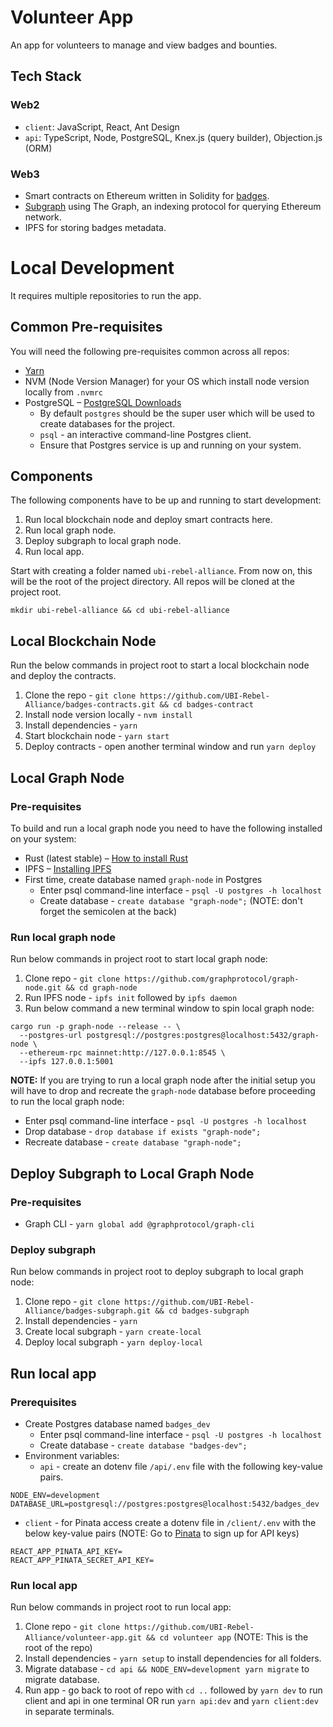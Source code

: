 # Volunteer App

An app for volunteers to manage and view badges and bounties.

## Tech Stack
### Web2
- `client`: JavaScript, React, Ant Design
- `api`: TypeScript, Node, PostgreSQL, Knex.js (query builder), Objection.js (ORM)

### Web3
- Smart contracts on Ethereum written in Solidity for [badges](https://github.com/UBI-Rebel-Alliance/badges-contracts).
- [Subgraph](https://github.com/UBI-Rebel-Alliance/badges-subgraph) using The Graph, an indexing protocol for querying Ethereum network.
- IPFS for storing badges metadata.

# Local Development

It requires multiple repositories to run the app.

## Common Pre-requisites

You will need the following pre-requisites common across all repos:
- [Yarn](https://classic.yarnpkg.com/en/)
- NVM (Node Version Manager) for your OS which install node version locally from `.nvmrc`
- PostgreSQL – [PostgreSQL Downloads](https://www.postgresql.org/download/)
  - By default `postgres` should be the super user which will be used to create databases for the project. 
  - `psql` - an interactive command-line Postgres client.
  - Ensure that Postgres service is up and running on your system.

## Components

The following components have to be up and running to start development:
1. Run local blockchain node and deploy smart contracts here.
2. Run local graph node.
3. Deploy subgraph to local graph node.
4. Run local app.

Start with creating a folder named `ubi-rebel-alliance`. From now on, this will be the root of the project directory. All repos will be cloned at the project root.

```
mkdir ubi-rebel-alliance && cd ubi-rebel-alliance
```

## Local Blockchain Node

Run the below commands in project root to start a local blockchain node and deploy the contracts.
1. Clone the repo - `git clone https://github.com/UBI-Rebel-Alliance/badges-contracts.git && cd badges-contract`
2. Install node version locally - `nvm install`
3. Install dependencies - `yarn`
4. Start blockchain node - `yarn start`
5. Deploy contracts - open another terminal window and run `yarn deploy`

## Local Graph Node

### Pre-requisites

To build and run a local graph node you need to have the following installed on your system:

- Rust (latest stable) – [How to install Rust](https://www.rust-lang.org/en-US/install.html)
- IPFS – [Installing IPFS](https://docs.ipfs.io/install/)
- First time, create database named `graph-node` in Postgres
  - Enter psql command-line interface - `psql -U postgres -h localhost`
  - Create database - `create database "graph-node";` (NOTE: don't forget the semicolen at the back)

### Run local graph node

Run below commands in project root to start local graph node:
1. Clone repo - `git clone https://github.com/graphprotocol/graph-node.git && cd graph-node`
2. Run IPFS node - `ipfs init` followed by `ipfs daemon`
3. Run below command a new terminal window to spin local graph node:
```
cargo run -p graph-node --release -- \
  --postgres-url postgresql://postgres:postgres@localhost:5432/graph-node \
  --ethereum-rpc mainnet:http://127.0.0.1:8545 \
  --ipfs 127.0.0.1:5001
```

__NOTE:__ If you are trying to run a local graph node after the initial setup you will have to drop and recreate the `graph-node` database before proceeding to run the local graph node:
- Enter psql command-line interface - `psql -U postgres -h localhost`
- Drop database - `drop database if exists "graph-node";`
- Recreate database - `create database "graph-node";`

## Deploy Subgraph to Local Graph Node

### Pre-requisites

- Graph CLI - `yarn global add @graphprotocol/graph-cli`

### Deploy subgraph

Run below commands in project root to deploy subgraph to local graph node:
1. Clone repo - `git clone https://github.com/UBI-Rebel-Alliance/badges-subgraph.git && cd badges-subgraph`
2. Install dependencies - `yarn`
3. Create local subgraph - `yarn create-local`
4. Deploy local subgraph - `yarn deploy-local`

## Run local app

### Prerequisites
- Create Postgres database named `badges_dev`
  - Enter psql command-line interface - `psql -U postgres -h localhost`
  - Create database - `create database "badges-dev";`
- Environment variables:
  - `api` - create an dotenv file `/api/.env` file with the following key-value pairs.
```
NODE_ENV=development
DATABASE_URL=postgresql://postgres:postgres@localhost:5432/badges_dev
```
  - `client` - for Pinata access create a dotenv file in `/client/.env` with the below key-value pairs (NOTE: Go to [Pinata](https://pinata.cloud/) to sign up for API keys)
```
REACT_APP_PINATA_API_KEY=
REACT_APP_PINATA_SECRET_API_KEY=
```

### Run local app

Run below commands in project root to run local app:
1. Clone repo - `git clone https://github.com/UBI-Rebel-Alliance/volunteer-app.git && cd volunteer app` (NOTE: This is the root of the repo)
2. Install dependencies - `yarn setup` to install dependencies for all folders.
3. Migrate database - `cd api && NODE_ENV=development yarn migrate` to migrate database.
4. Run app - go back to root of repo with `cd ..` followed by `yarn dev` to run client and api in one terminal OR run `yarn api:dev` and `yarn client:dev` in separate terminals.
